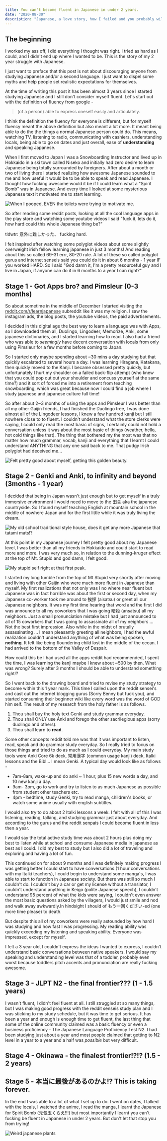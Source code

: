 ```yaml
---
title: You can't become fluent in Japanese in under 2 years.
date: "2020-08-30"
description: "Japanese, a love story, how I failed and you probably will too."
---
```


## The beginning

I worked my ass off, I did everything I thought was right. I tried as hard as I could, and I didn't end up where I wanted to be. This is the story of my 2 year struggle with Japanese.

I just want to preface that this post is not about discouraging anyone from studying Japanese and/or a second language. I just want to dispel some myths and help people set realistic expectations for themselves.

At the time of writing this post it has been almost 3 years since I started studying Japanese and I still don't consider myself fluent. Let's start out with the definition of fluency from google -

> (of a person) able to express oneself easily and articulately.

I think the definition the fluency for everyone is different, but for myself fluency meant the above definition but also meant a lot more. It meant being able to do the the things a normal Japanese person could do. This means, watching TV, listening to radio, communicating with cashiers, understanding locals, being able to go on dates and just overall, ease of **understanding** and speaking Japanese.

When I first moved to Japan I was a Snowboarding Instructor and lived up in Hokkaido in a ski town called Niseko and initially had zero desire to learn Japanese being totally surrounded by foreigners. After about a month or two of living there I started realizing how awesome Japanese sounded to me and how useful it would be to be able to speak and read Japanese. I thought how fucking awesome would it be if I could learn what a "Spirit Bomb" was in Japanese. And every time I looked at some mysterious Japanese text it motivated me to start learning.

![When I pooped, EVEN the toilets were trying to motivate me.](./japanese-toilet.jpg)

So after reading some reddit posts, looking at all the cool language apps in the play store and watching some youtube videos I said "fuck it, lets do it, how hard could this whole Japanese thing be?"

tldwtr: 意外に難しかった、 fucking hard.

I felt inspired after watching some polyglot videos about some slightly overweight irish fellow learning japanese in just 3 months! And reading about this so called 69-31 errr, 80-20 rule. A lot of these so called polyglot gurus and internet senseis said you could do it in about 6 months - 1 year IF you worked HARD. So I said "God damn it, I'm a pretty resourceful guy and I live in Japan, if anyone can do it in 6 months to a year I can right?"

## Stage 1 - Got Apps bro? and Pimsleur (0-3 months)

So about sometime in the middle of December I started visiting the [reddit.com/r/learnjapanese](http://reddit.com/r/learnjapanese) subreddit like it was my religion. I saw the instagram ads, the blog posts, the youtube videos, the paid advertisements.

I decided in this digital age the best way to learn a language was with Apps, so I downloaded them all, Duolingo, Lingodeer, Memorize, Anki, some japanese dictionaries, and I started learning how to read. I also had a friend who was able to _seemingly_ have decent conversation with locals from only using Pimsleur for a few months before coming to Japan.

So I started only maybe spending about ~30 mins a day studying but that quickly escalated to several hours a day. I was learning Hiragana, Katakana, then quickly moved to the Kanji. I became obsessed pretty quickly, but unfortunately I hurt my shoulder on a failed back-flip attempt (who knew that you could pop out out your shoulder and concuss yourself at the same time?) and it sort of forced me into a retirement from teaching snowboarding, which was great because now I could find a job where I study japanese and japanese culture full time!

So after about 2~3 months of using the apps and Pimsleur I was better than all my other Gaijin friends, I had finished the Duolingo tree, I was done almost all of the Lingodeer lessons, I knew a few hundred kanji but I still nowhere close to to fluent. I couldn't understand what the store clerks were saying, I could only read the most basic of signs, I certainly could not hold a conversation unless it was about the most basic of things (weather, hello, hot cold things like that). The thing that bothered my the most was that no matter how much grammar, vocab, kanji and everything that I learnt I could understand ANYTHING that any one said back to me. That pudgy Irish polyglot had deceived me...

![Felt pretty good about myself, getting this golden beauty.](./duolingo.png)

## Stage 2 - Genki and Anki, to infinity and beyond (3months - 1 year)

I decided that being in Japan wasn't just enough but to get myself in a truly immersive environment I would need to move to the 田舎 aka the japanese countryside. So I found myself teaching English at mountain school in the middle of nowhere Japan and for the first little while it was truly living the dream.

![My old school traditional style house, does it get any more Japanese that tatami mats!?](./tatamihouse.jpg)

At this point in my Japanese journey I felt pretty good about my Japanese level, I was better than all my friends in Hokkaido and could start to read more and more. I was very much so, in relation to the dunning-kruger effect at the top of Mt. Stupid and god damn, I felt good.

![My stupid self right at that first peak.](./dunningkruger.png)

I started my long tumble from the top of Mt Stupid very shortly after moving and living with other Gaijin who were much more fluent in Japanese than myself. My first realizations that not only was I no where near fluent but Japanese was in fact horrible was about the first or second day, when my Japanese co-worker took me around to 挨拶 (aisatsu) or greet all our Japanese neighbors. It was my first time hearing that word and the first I did was announce to all my coworkers that I was going 暗殺 (ansatsu) all my neighbors. Just a small pronunciation mistake but I had just announced to all of 15 coworkers that I was going to assassinate all of my neighbors ... Not the best first impression. Also while in the midst of brutally assassinating ... I mean pleasantly greeting all neighbors, I had the awful realization couldn't understand anything of what was being spoken, **nothing**. It felt like being floundering child lost in the middle of the ocean. I had arrived to the bottom of the Valley of Despair.

How could this be I had used all the apps reddit had recommended, I spent the time, I was learning the kanji maybe I knew about ~500 by then. What was wrong? Surely after 3 months I should be able to understand something right!?

So I went back to the drawing board and tried to revise my study strategy to become within this 1 year mark. This time I called upon the reddit sensei's and cast out the internet blogging gurus (Sorry Benny but fuck you), and started consuming their beginner wiki like every word was the word of GOD him self. The result of my research from the holy father is as follows.

1. Thou shall buy the holy text Genki and study grammar everyday.
2. Thou shall ONLY use Anki and forego the other sacrilegious apps (sorry duolingo and others).
3. Thou shall learn to **read**.

Some other concepts reddit told me was that it was important to listen, read, speak and do grammar study everyday. So I really tried to focus on those things and tried to do as much as I could everyday. My main study tools were Anki Core 6k deck, 常用漢字 (common usage kanji) deck, Italki lessons and the Bibl... I mean Genki. A typical day would look like as follows -

- 7am-8am, wake-up and do anki ~ 1 hour, plus 15 new words a day, and 10 new kanji a day.
- 9am- 3pm, go to work and try to listen to as much Japanese as possible from student other teachers etc.
- 4pm - bedtime, study Genki, try to read manga, children's books, or watch some anime usually with english subtitles.

I would also try to do about 2 Italki lessons a week. I felt with all of this I was listening, reading, talking, and studying grammar just about everyday. And according to the gurus and the reddit senpais I could become fluent in less then a year.

I would say the total active study time was about 2 hours plus doing my best to listen while at school and consume Japanese media in japanese as best as I could. I did my best to study but I also did a lot of traveling and exploring and having a lot of fun.

This continued on for about 9 months and I was definitely making progress I was getting better I could start to have conversations (1 hour conversations with my Italki teachers), I could begin to understand some manga's, I was able to start to function in Japanese society. But there was still so much I couldn't do. I couldn't buy a car or get my license without a translator, I couldn't understand anything in Keigo (polite Japanese speech), I couldn't understand 95 percent of what the kids were saying, I couldn't even answer the most basic questions asked by the villagers, I would just smile and nod and walk away awkwardly.In hindsight I should of もう一回ください-ed (one more time please) to death.

But despite this all of my coworkers were really astounded by how hard I was studying and how fast I was progressing. My reading ability was quickly exceeding my listening and speaking ability. Everyone was impressed, except for myself.

I felt a 3 year old, I couldn't express the ideas I wanted to express, I couldn't understand basic conversations between native speakers. I would say my speaking and understanding level was that of a toddler, probably even worst because toddlers pitch accents and pronunciation are really fucking awesome.

## Stage 3 - JLPT N2 - the final frontier??? (1 - 1.5 years)

I wasn't fluent, I didn't feel fluent at all. I still struggled at so many things, but I was making good progress with the reddit senseis study plan and I was sticking to my study schedule, but it was time to get serious. It has been a year and enough is enough time to get fluent, the last thing that some of the online community claimed was a basic fluency or even a business proficiency - The Japanese Language Proficiency Test N2. I had been studying just about a year and most people claimed that getting to N2 level in a year to a year and a half was *possible* but very difficult.

## Stage 4 - Okinawa - the finalest frontier!?!? (1.5 - 2 years)

## Stage 5 - 本当に最後があるのかよ!? This is taking forever.

In the end I was able to a lot of what I set up to do. I went on dates, I talked with the locals, I watched the anime, I read the manga, I learnt the Japanese for Spirit Bomb (元気玉くらえ!!!) but most importantly I learnt you can't fucking be fluent in Japanese in under 2 years. But don't let that stop you from trying!

![Weird japanese plants](./plants.jpg)
